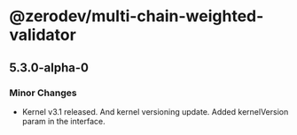 # @zerodev/multi-chain-weighted-validator

## 5.3.0-alpha-0

### Minor Changes

- Kernel v3.1 released. And kernel versioning update. Added kernelVersion param in the interface.
